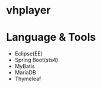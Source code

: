 # vhplayer
<h1>Language & Tools</h1>
<ul>
  <li>Eclipse(EE)</li>
  <li>Spring Boot(sts4)</li>
  <li>MyBatis</li>
  <li>MariaDB</li>
  <li>Thymeleaf</li>
</ul>
